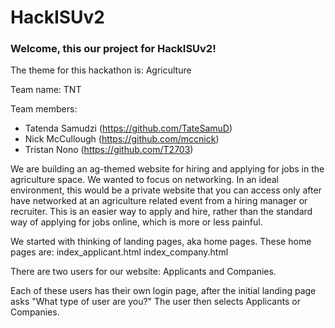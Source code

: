 # HackISUv2
 
<h3>Welcome, this our project for HackISUv2!</h3>

The theme for this hackathon is: Agriculture

Team name: TNT

Team members:
- Tatenda Samudzi (https://github.com/TateSamuD)
- Nick McCullough (https://github.com/mccnick)
- Tristan Nono (https://github.com/T2703)

We are building an ag-themed website for hiring and applying for jobs in the agriculture space. We wanted to focus on networking. In an ideal environment, this would be a private website that you can access only after have networked at an agriculture related event from a hiring manager or recruiter. This is an easier way to apply and hire, rather than the standard way of applying for jobs online, which is more or less painful.

We started with thinking of landing pages, aka home pages. These home pages are:
    index_applicant.html
    index_company.html

There are two users for our website: Applicants and Companies.

Each of these users has their own login page, after the initial landing page asks "What type of user are you?" The user then selects Applicants or Companies.
